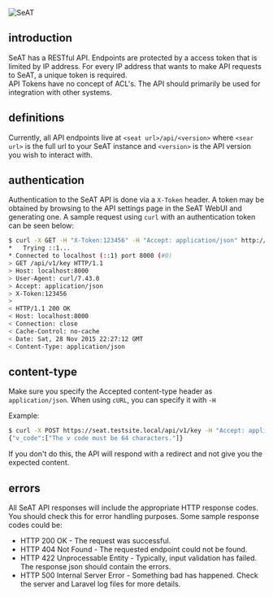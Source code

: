 ![SeAT](http://i.imgur.com/aPPOxSK.png)
## introduction
SeAT has a RESTful API. Endpoints are protected by a access token that is limited by IP address. For every IP address that wants to make API requests to SeAT, a unique token is required.  
API Tokens have no concept of ACL's. The API should primarily be used for integration with other systems.

## definitions
Currently, all API endpoints live at `<seat url>/api/<version>` where `<sear url>` is the full url to your SeAT instance and `<version>` is the API version you wish to interact with.

## authentication
Authentication to the SeAT API is done via a `X-Token` header. A token may be obtained by browsing to the API settings page in the SeAT WebUI and generating one. A sample request using `curl` with an authentication token can be seen below:

```bash
$ curl -X GET -H "X-Token:123456" -H "Accept: application/json" http://localhost:8000/api/v1/key
*   Trying ::1...
* Connected to localhost (::1) port 8000 (#0)
> GET /api/v1/key HTTP/1.1
> Host: localhost:8000
> User-Agent: curl/7.43.0
> Accept: application/json
> X-Token:123456
>
< HTTP/1.1 200 OK
< Host: localhost:8000
< Connection: close
< Cache-Control: no-cache
< Date: Sat, 28 Nov 2015 22:27:12 GMT
< Content-Type: application/json
```

## content-type
Make sure you specify the Accepted content-type header as `application/json`. When using `cURL`, you can specify it with `-H`

Example:
```bash
$ curl -X POST https://seat.testsite.local/api/v1/key -H "Accept: application/json" -H "X-Token: L3SxgdX4XUw6pVWVSCftgsh16eAbBF3D" -d "key_id=123&v_code=123"
{"v_code":["The v code must be 64 characters."]}
```

If you don't do this, the API will respond with a redirect and not give you the expected content.

## errors
All SeAT API responses will include the appropriate HTTP response codes. You should check this for error handling purposes. Some sample response codes could be:

* HTTP 200 OK - The request was successful.
* HTTP 404 Not Found - The requested endpoint could not be found.
* HTTP 422 Unprocessable Entity - Typically, input validation has failed. The response json should contain the errors.
* HTTP 500 Internal Server Error - Something bad has happened. Check the server and Laravel log files for more details.
